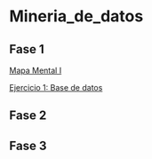 # Mineria_de_datos

## Fase 1 

[Mapa Mental I](https://github.com/marissabelmar/Mineria_de_datos/blob/main/MapaMental_1_%7B1799361%7D.pdf)

[Ejercicio 1: Base de datos]()

## Fase 2
## Fase 3
